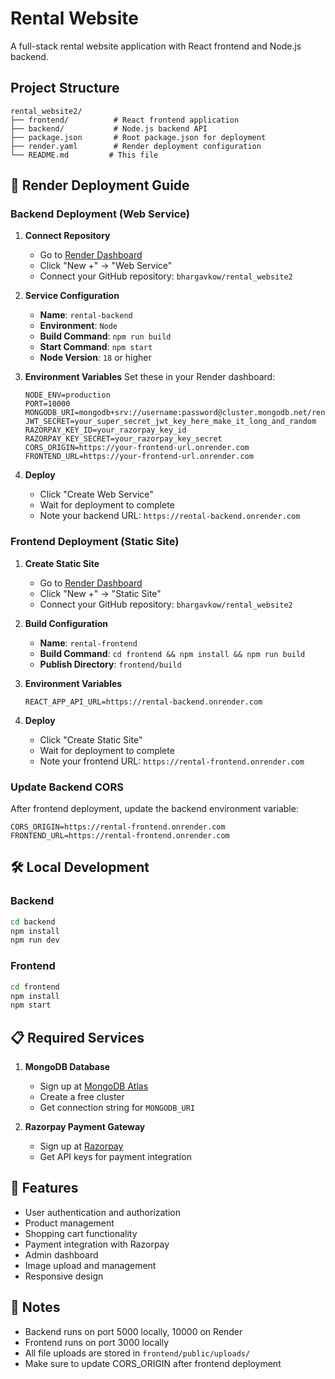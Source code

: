 # Rental Website

A full-stack rental website application with React frontend and Node.js backend.

## Project Structure

```
rental_website2/
├── frontend/          # React frontend application
├── backend/           # Node.js backend API
├── package.json       # Root package.json for deployment
├── render.yaml        # Render deployment configuration
└── README.md         # This file
```

## 🚀 Render Deployment Guide

### Backend Deployment (Web Service)

1. **Connect Repository**
   - Go to [Render Dashboard](https://dashboard.render.com)
   - Click "New +" → "Web Service"
   - Connect your GitHub repository: `bhargavkow/rental_website2`

2. **Service Configuration**
   - **Name**: `rental-backend`
   - **Environment**: `Node`
   - **Build Command**: `npm run build`
   - **Start Command**: `npm start`
   - **Node Version**: `18` or higher

3. **Environment Variables**
   Set these in your Render dashboard:
   ```
   NODE_ENV=production
   PORT=10000
   MONGODB_URI=mongodb+srv://username:password@cluster.mongodb.net/rental_website
   JWT_SECRET=your_super_secret_jwt_key_here_make_it_long_and_random
   RAZORPAY_KEY_ID=your_razorpay_key_id
   RAZORPAY_KEY_SECRET=your_razorpay_key_secret
   CORS_ORIGIN=https://your-frontend-url.onrender.com
   FRONTEND_URL=https://your-frontend-url.onrender.com
   ```

4. **Deploy**
   - Click "Create Web Service"
   - Wait for deployment to complete
   - Note your backend URL: `https://rental-backend.onrender.com`

### Frontend Deployment (Static Site)

1. **Create Static Site**
   - Go to [Render Dashboard](https://dashboard.render.com)
   - Click "New +" → "Static Site"
   - Connect your GitHub repository: `bhargavkow/rental_website2`

2. **Build Configuration**
   - **Name**: `rental-frontend`
   - **Build Command**: `cd frontend && npm install && npm run build`
   - **Publish Directory**: `frontend/build`

3. **Environment Variables**
   ```
   REACT_APP_API_URL=https://rental-backend.onrender.com
   ```

4. **Deploy**
   - Click "Create Static Site"
   - Wait for deployment to complete
   - Note your frontend URL: `https://rental-frontend.onrender.com`

### Update Backend CORS
After frontend deployment, update the backend environment variable:
```
CORS_ORIGIN=https://rental-frontend.onrender.com
FRONTEND_URL=https://rental-frontend.onrender.com
```

## 🛠️ Local Development

### Backend
```bash
cd backend
npm install
npm run dev
```

### Frontend
```bash
cd frontend
npm install
npm start
```

## 📋 Required Services

1. **MongoDB Database**
   - Sign up at [MongoDB Atlas](https://www.mongodb.com/atlas)
   - Create a free cluster
   - Get connection string for `MONGODB_URI`

2. **Razorpay Payment Gateway**
   - Sign up at [Razorpay](https://razorpay.com)
   - Get API keys for payment integration

## 🔧 Features

- User authentication and authorization
- Product management
- Shopping cart functionality
- Payment integration with Razorpay
- Admin dashboard
- Image upload and management
- Responsive design

## 📝 Notes

- Backend runs on port 5000 locally, 10000 on Render
- Frontend runs on port 3000 locally
- All file uploads are stored in `frontend/public/uploads/`
- Make sure to update CORS_ORIGIN after frontend deployment